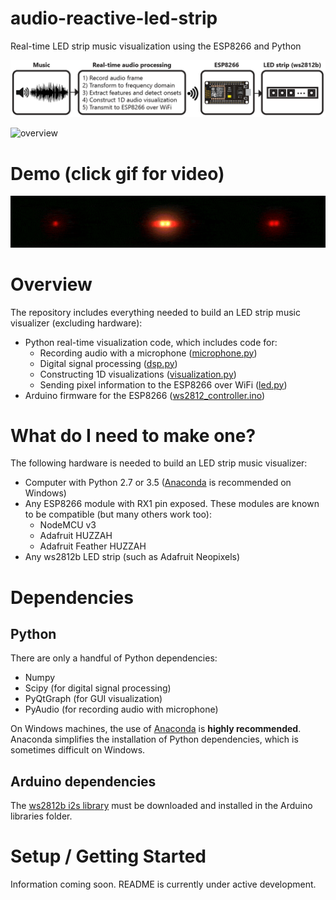 # audio-reactive-led-strip
Real-time LED strip music visualization using the ESP8266 and Python

![block diagram](images/block-diagram.png)

![overview](images/description-cropped.gif)

# Demo (click gif for video)

[![visualizer demo](images/scroll-effect-demo.gif)](https://www.youtube.com/watch?v=HNtM7jH5GXgD)

# Overview
The repository includes everything needed to build an LED strip music visualizer (excluding hardware):

- Python real-time visualization code, which includes code for:
  - Recording audio with a microphone ([microphone.py](python/microphone.py))
  - Digital signal processing ([dsp.py](python/dsp.py))
  - Constructing 1D visualizations ([visualization.py](python/visualization.py))
  - Sending pixel information to the ESP8266 over WiFi ([led.py](python/led.py))
- Arduino firmware for the ESP8266 ([ws2812_controller.ino](arduino/ws2812_controller/ws2812_controller.ino))

# What do I need to make one?
The following hardware is needed to build an LED strip music visualizer:
- Computer with Python 2.7 or 3.5 ([Anaconda](https://www.continuum.io/downloads) is recommended on Windows)
- Any ESP8266 module with RX1 pin exposed. These modules are known to be compatible (but many others work too):
  - NodeMCU v3
  - Adafruit HUZZAH
  - Adafruit Feather HUZZAH
- Any ws2812b LED strip (such as Adafruit Neopixels)

# Dependencies
## Python
There are only a handful of Python dependencies:
- Numpy
- Scipy (for digital signal processing)
- PyQtGraph (for GUI visualization)
- PyAudio (for recording audio with microphone)

On Windows machines, the use of [Anaconda](https://www.continuum.io/downloads) is **highly recommended**. Anaconda simplifies the installation of Python dependencies, which is sometimes difficult on Windows.

## Arduino dependencies
The [ws2812b i2s library](https://github.com/JoDaNl/esp8266_ws2812_i2s) must be downloaded and installed in the Arduino libraries folder.

# Setup / Getting Started
Information coming soon. README is currently under active development.
